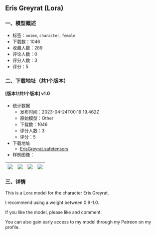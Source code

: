 ## Eris Greyrat (Lora)
### 一、模型概述

- 标签：`anime`, `character`, `female`
- 下载数：1046
- 收藏人数：289
- 评论人数：0
- 评分人数：3
- 评分：5

### 二、下载地址（共1个版本）

#### [版本1/共1个版本] v1.0

- 统计数据
  - 发布时间：2023-04-24T00:19:19.462Z
  - 原始模型：Other
  - 下载数：1046
  - 评分人数：3
  - 评分：5
- 下载地址
  - [ErisGreyrat.safetensors](https://civitai.com/api/download/models/53651)
- 样例图像：

| <img src="https://image.civitai.com/xG1nkqKTMzGDvpLrqFT7WA/99304b79-3fab-4770-b8bd-22fb57f4c100/width=450/580689.jpeg" /> | <img src="https://image.civitai.com/xG1nkqKTMzGDvpLrqFT7WA/9e3f526c-7afa-4eb2-3be6-ecaf53bf1100/width=450/580687.jpeg" /> | <img src="https://image.civitai.com/xG1nkqKTMzGDvpLrqFT7WA/f1968d1c-692d-4f57-76a9-481984704f00/width=450/580686.jpeg" /> | <img src="https://image.civitai.com/xG1nkqKTMzGDvpLrqFT7WA/29bdf77f-1007-474a-164c-9314fe7f5100/width=450/580688.jpeg" /> |
| ---- | ---- | ---- | ---- |


### 三、详情
<p>This is a Lora model for the character Eris Greyrat. </p><p>I recommend using a weight between 0.9-1.0.</p><p>If you like the model, please like and comment.</p><p>You can also gain early access to my model through my Patreon on my profile.</p>